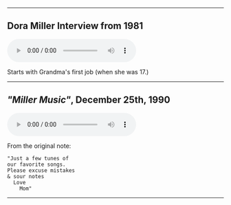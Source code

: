 ------

## Dora Miller Interview from 1981 ##

<audio controls>
  <source src="dora-miller_1981.mp3" />
</audio>

Starts with Grandma's first job (when she was 17.)

------

## *"Miller Music"*, December 25th, 1990 ##

<audio controls>
  <source src="miller-music.mp3" />
</audio>

From the original note:

    "Just a few tunes of
    our favorite songs.
    Please excuse mistakes
    & sour notes
      Love
        Mom"

------
